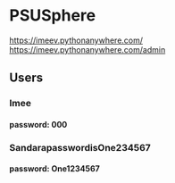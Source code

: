 # PSUSphere

https://imeev.pythonanywhere.com/
https://imeev.pythonanywhere.com/admin

## Users

### Imee
#### password: 000
### SandarapasswordisOne234567
#### password: One1234567
